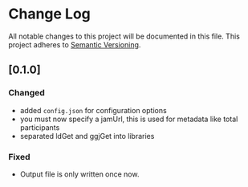 # Change Log
All notable changes to this project will be documented in this file.
This project adheres to [Semantic Versioning](http://semver.org/).

## [0.1.0]
### Changed
- added `config.json` for configuration options
- you must now specify a jamUrl, this is used for metadata like total participants
- separated ldGet and ggjGet into libraries

### Fixed
- Output file is only written once now.